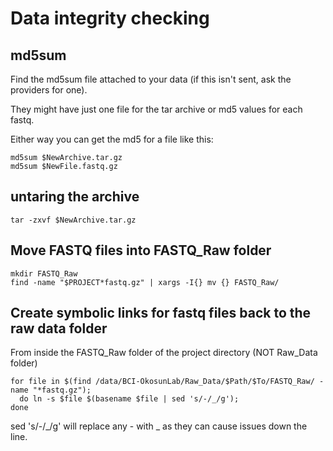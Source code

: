 # Data integrity checking

## md5sum

Find the md5sum file attached to your data (if this isn't sent, ask the providers for one).

They might have just one file for the tar archive or md5 values for each fastq.

Either way you can get the md5 for a file like this:

```
md5sum $NewArchive.tar.gz
md5sum $NewFile.fastq.gz
```

## untaring the archive

```
tar -zxvf $NewArchive.tar.gz
```

## Move FASTQ files into FASTQ_Raw folder

```
mkdir FASTQ_Raw
find -name "$PROJECT*fastq.gz" | xargs -I{} mv {} FASTQ_Raw/
```

## Create symbolic links for fastq files back to the raw data folder

From inside the FASTQ_Raw folder of the project directory (NOT Raw_Data folder)

```
for file in $(find /data/BCI-OkosunLab/Raw_Data/$Path/$To/FASTQ_Raw/ -name "*fastq.gz"); 
  do ln -s $file $(basename $file | sed 's/-/_/g');
done
```

sed 's/-/_/g' will replace any - with _ as they can cause issues down the line.
